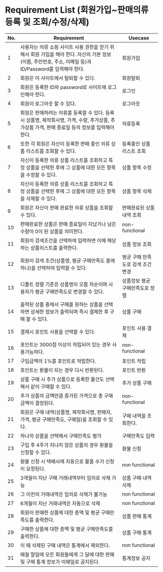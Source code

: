# Requirement List (회원가입~판매의류 등록 및 조회/수정/삭제)

|No.   | Requirement                                         | Usecase                                              |
|------| --------------------------------------------------- | ---------------------------------------------------- |
| 1    |사용자는 의류 쇼핑 사이트 사용 권한을 얻기 위해서 회원 가입을 해야 한다. 자신의 기본 정보(이름, 주민번호, 주소, 이메일 등)과 ID/Password를 입력해야 한다.|회원가입
| 2    |회원은 이 사이트에서 탈퇴할 수 있다. |회원탈퇴|
| 3    |회원은 등록한 ID와 password로 사이트에 로그인해야 한다.|로그인|
| 4    |회원이 로그아웃 할 수 있다.|로그아웃|
| 5    |회원은 판매하려는 의류를 등록할 수 있다. 등록 시 상품명, 제작회사명, 가격, 수량, 추가상품, 추가상품 가격, 판매 종료일 등의 정보를 입력해야 한다. |의류등록|
| 6    |또한 각 회원은 자신이 등록한 판매 중인 의류 상품 리스트를 조회할 수 있다.|등록중인 상품 리스트 조회|
| 7    |자신이 등록한 의류 상품 리스트를 조회하고 특정 상품을 선택한 후에 그 상품에 대한 모든 항목을 수정할 수 있다.|상품 항목 수정|
| 8    |자신이 등록한 의류 상품 리스트를 조회하고 특정 상품을 선택한 후에 그 상품에 대한 모든 항목을 삭제할 수 있다.|상품 항목 삭제|
| 9    | 회원은 자신이 판매 완료한 의류 상품을 조회할 수 있다.            | 판매완료된 상품 내역 조회 |
| 10   | 판매완료한 상품은 판매 종료일이 지났거나 남은 수량이 0이 된 상품을 의미한다. | non-functional |
| 11   | 회원이 검색조건을 선택하여 입력하면 이에 해당하는 상품리스트를 출력한다. | 상품 정보 조회 |
| 12   | 회원이 검색 조건(상품명, 평균 구매만족도 중에 하나)을 선택하여 입력할 수 있다. | 평균 구매 만족도로 검색 조건 변경 |
| 13   | 디폴트 정렬 기준은 상품명의 오름 차순이며 사용자가 평균 구매만족도로 변경할 수 있다. | 상품정보 평균 구매만족도로 정렬 |
| 14   | 출력된 상품 중에서 구매를 원하는 상품을 선택하면 상세한 정보가 출력되며 즉시 결제한 후 구매 할 수 있다. | 상품 구매 |
| 15   | 결제시 포인트 사용을 선택할 수 있다. | 포인트 사용 결제 |
| 16   | 포인트는 3000점 이상이 적립되어 있는 경우 사용가능하다. | non-functional |
| 17   | 구입금액의 1%를 포인트로 적립한다. | 포인트 적립 |
| 18   | 포인트는 환불이 되는 경우 다시 반환된다. | 포인트 반환 |
| 19   | 상품 구매 시 추가 상품으로 등록한 물건도 선택해서 같이 구매할 수 있다. | 추가 상품 구매        |
| 20   | 추가 상품의 금액만큼 증가된 가격으로 총 구매금액이 결정된다. | non-functional        |
| 21   | 회원은 구매 내역(상품명, 제작회사명, 판매자, 가격, 평균 구매만족도, 구매일)을 조회할 수 있다. | 구매 내역을 조회한다. |
| 22   | 하나의 상품을 선택해서 구매만족도 평가                       | 구매만족도 입력       |
| 23   | 구입 후 4주가 지나지 않은 상품의 경우 환불을 신청할 수 있다. | 환불 신청             |
| 24   | 환불 신청 시 택배사에 자동으로 물품 수거 신청이 요청된다.    | non functional        |
| 25   | 3개월이 지난 구매 거래내역부터 임의로 삭제 가능              | 상품 구매 내역 삭제   |
| 26   | 그 이전의 거래내역은 임의로 삭제가 불가능                    | non functional        |
| 27   | 6개월이 지난 거래내역은 자동으로 삭제                        | non functional        |
| 28   | 회원이 판매한 상품에 대한 총액 및 평균 구매만족도를 출력한다. | 상품 판매 통계        |
| 29   | 구매한 상품에 대한 총액 및 평균 구매만족도를 출력한다.       | 상품 구매 통계        |
| 30   | 이 때 삭제된 구매 내역은 통계에서 제외한다.                  | non functional        |
| 31   | 매월 말일에 모든 회원들에게 그 달에 대한 판매 및 구매 통계 정보가 이메일로 공지된다. | 통계정보 공지         |
